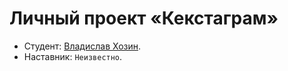 # Личный проект «Кекстаграм»

* Студент: [Владислав Хозин](https://up.htmlacademy.ru/javascript/26/user/1129229).
* Наставник: `Неизвестно`.
